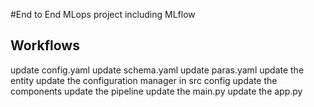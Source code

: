 #End to End MLops project including MLflow

## Workflows

update config.yaml
update schema.yaml
update paras.yaml
update the entity
update the configuration manager in src config
update the components
update the pipeline
update the main.py
update the app.py
